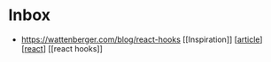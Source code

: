 # Inbox

- https://wattenberger.com/blog/react-hooks [[Inspiration]] [[article]] [[react]] [[react hooks]]
  


[//begin]: # "Autogenerated link references for markdown compatibility"
[article]: article "Article"
[react]: react "React"
[//end]: # "Autogenerated link references"